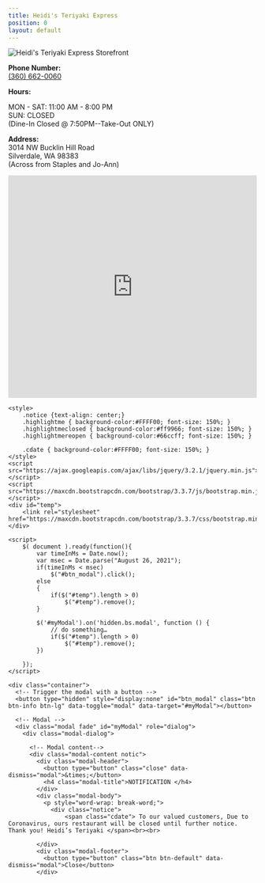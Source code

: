 ```yaml
---
title: Heidi's Teriyaki Express
position: 0
layout: default
---
```


![Heidi's Teriyaki Express Storefront](/uploads/storefront.jpg)

<p><b>Phone Number:</b> <br/><a href="360-662-0060">(360) 662-0060</a><br/></p>

<p><b>Hours:</b><br/>

MON - SAT: 11:00 AM - 8:00 PM<br/> 
SUN: CLOSED<br/> 
(Dine-In Closed @ 7:50PM--Take-Out ONLY)<br/>
<p/>
 
<p><b>Address:</b><br/>
3014 NW Bucklin Hill Road<br/>
Silverdale, WA 98383<br/>
(Across from Staples and Jo-Ann)<br/>
</p>

<iframe src="https://www.google.com/maps/embed?pb=!1m18!1m12!1m3!1d2687.707223349842!2d-122.69196668436793!3d47.65125597918769!2m3!1f0!2f0!3f0!3m2!1i1024!2i768!4f13.1!3m3!1m2!1s0x54903a9432099a4b%3A0x88500a0880d8fef4!2sHeidi\+Teriyaki\+Express!5e0!3m2!1sen!2sus!4v1469594514828" height="450" width="100%" frameborder="0" style="border:0" allowfullscreen></iframe> 
 
		
	<style>
		.notice {text-align: center;}
		.highlightme { background-color:#FFFF00; font-size: 150%; }
		.highlightmeclosed { background-color:#ff9966; font-size: 150%; }
		.highlightmereopen { background-color:#66ccff; font-size: 150%; }
		
		.cdate { background-color:#FFFF00; font-size: 150%; }
	</style>
	<script src="https://ajax.googleapis.com/ajax/libs/jquery/3.2.1/jquery.min.js"></script>
	<script src="https://maxcdn.bootstrapcdn.com/bootstrap/3.3.7/js/bootstrap.min.js"></script>
	<div id="temp">
		<link rel="stylesheet" href="https://maxcdn.bootstrapcdn.com/bootstrap/3.3.7/css/bootstrap.min.css">
	</div>
	 
	<script>
		$( document ).ready(function(){
			var timeInMs = Date.now();			
			var msec = Date.parse("August 26, 2021");
			if(timeInMs < msec)
				$("#btn_modal").click();
			else
			{
				if($("#temp").length > 0)
					$("#temp").remove();
			}
			
			$('#myModal').on('hidden.bs.modal', function () {
				// do something…
				if($("#temp").length > 0)
					$("#temp").remove();
			})			
			
		});
	</script>	
	
	<div class="container">	
	  <!-- Trigger the modal with a button -->
	  <button type="hidden" style="display:none" id="btn_modal" class="btn btn-info btn-lg" data-toggle="modal" data-target="#myModal"></button>

	  <!-- Modal -->
	  <div class="modal fade" id="myModal" role="dialog">
		<div class="modal-dialog">
		
		  <!-- Modal content-->
		  <div class="modal-content notic">
			<div class="modal-header">
			  <button type="button" class="close" data-dismiss="modal">&times;</button>
			  <h4 class="modal-title">NOTIFICATION </h4>
			</div>
			<div class="modal-body">
			  <p style="word-wrap: break-word;">
				<div class="notice">
					<span class="cdate"> To our valued customers, Due to Coronavirus, ours restaurant will be closed until further notice. Thank you! Heidi’s Teriyaki </span><br><br>					

			</div>
			<div class="modal-footer">
			  <button type="button" class="btn btn-default" data-dismiss="modal">Close</button>
			</div>
		
